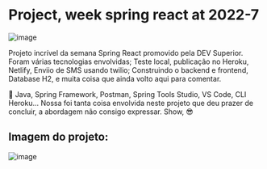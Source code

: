 # Project, week spring react at 2022-7

![image](https://user-images.githubusercontent.com/72364037/179381820-19c96f06-4b60-4678-9cf9-aac577c41116.png)

Projeto incrível da semana Spring React promovido pela DEV Superior.
Foram várias tecnologias envolvidas; Teste local, publicação no Heroku, Netlify, Enviio de SMS usando twilio; Construindo o backend e frontend, Database H2, e muita coisa que ainda volto aqui para comentar.

🚀 Java, Spring Framework, Postman, Spring Tools Studio, VS Code, CLI Heroku... Nossa foi tanta coisa envolvida neste projeto que deu prazer de concluir, a abordagem não consigo expressar. Show, 😎

## Imagem do projeto:

![image](https://user-images.githubusercontent.com/72364037/179381587-d6a27fe8-c84f-4c42-b1a6-b15af837cd6b.png)

